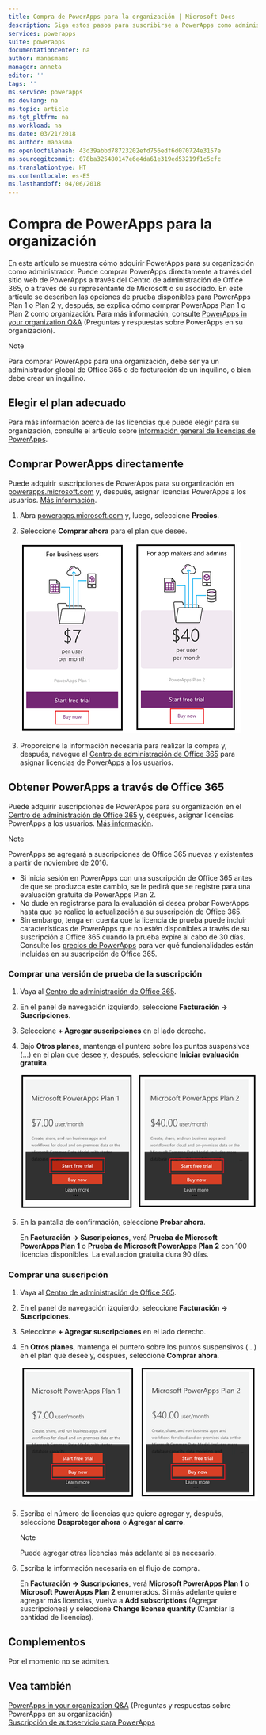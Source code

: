 ```yaml
---
title: Compra de PowerApps para la organización | Microsoft Docs
description: Siga estos pasos para suscribirse a PowerApps como administrador.
services: powerapps
suite: powerapps
documentationcenter: na
author: manasmams
manager: anneta
editor: ''
tags: ''
ms.service: powerapps
ms.devlang: na
ms.topic: article
ms.tgt_pltfrm: na
ms.workload: na
ms.date: 03/21/2018
ms.author: manasma
ms.openlocfilehash: 43d39abbd78723202efd756edf6d070724e3157e
ms.sourcegitcommit: 078ba325480147e6e4da61e319ed53219f1c5cfc
ms.translationtype: HT
ms.contentlocale: es-ES
ms.lasthandoff: 04/06/2018
---
```

# <a name="purchase-powerapps-for-your-organization"></a>Compra de PowerApps para la organización
En este artículo se muestra cómo adquirir PowerApps para su organización como administrador. Puede comprar PowerApps directamente a través del sitio web de PowerApps a través del Centro de administración de Office 365, o a través de su representante de Microsoft o su asociado. En este artículo se describen las opciones de prueba disponibles para PowerApps Plan 1 o Plan 2 y, después, se explica cómo comprar PowerApps Plan 1 o Plan 2 como organización. Para más información, consulte [PowerApps in your organization Q&A](signup-question-and-answer.md) (Preguntas y respuestas sobre PowerApps en su organización).

> [!NOTE]
>   Para comprar PowerApps para una organización, debe ser ya un administrador global de Office 365 o de facturación de un inquilino, o bien debe crear un inquilino.

## <a name="choosing-the-right-plan"></a>Elegir el plan adecuado
Para más información acerca de las licencias que puede elegir para su organización, consulte el artículo sobre [información general de licencias de PowerApps](pricing-billing-skus.md).

## <a name="purchase-powerapps-directly"></a>Comprar PowerApps directamente
Puede adquirir suscripciones de PowerApps para su organización en [powerapps.microsoft.com][4] y, después, asignar licencias PowerApps a los usuarios. [Más información][5].

1. Abra [powerapps.microsoft.com][4] y, luego, seleccione **Precios**.

2. Seleccione **Comprar ahora** para el plan que desee.

    ![](./media/signup-for-powerapps-admin/buy-now.png)

3. Proporcione la información necesaria para realizar la compra y, después, navegue al [Centro de administración de Office 365][6] para asignar licencias de PowerApps a los usuarios.

## <a name="get-powerapps-through-office-365"></a>Obtener PowerApps a través de Office 365
Puede adquirir suscripciones de PowerApps para su organización en el [Centro de administración de Office 365][6] y, después, asignar licencias PowerApps a los usuarios. [Más información][5].

> [!NOTE]
> PowerApps se agregará a suscripciones de Office 365 nuevas y existentes a partir de noviembre de 2016.
>
> * Si inicia sesión en PowerApps con una suscripción de Office 365 antes de que se produzca este cambio, se le pedirá que se registre para una evaluación gratuita de PowerApps Plan 2.
> * No dude en registrarse para la evaluación si desea probar PowerApps hasta que se realice la actualización a su suscripción de Office 365.  
> * Sin embargo, tenga en cuenta que la licencia de prueba puede incluir características de PowerApps que no estén disponibles a través de su suscripción a Office 365 cuando la prueba expire al cabo de 30 días.  Consulte los [precios de PowerApps][2] para ver qué funcionalidades están incluidas en su suscripción de Office 365.


### <a name="purchase-a-subscription-trial"></a>Comprar una versión de prueba de la suscripción
1. Vaya al [Centro de administración de Office 365][6].

2. En el panel de navegación izquierdo, seleccione **Facturación -> Suscripciones**.

3. Seleccione **+ Agregar suscripciones** en el lado derecho.

4. Bajo **Otros planes**, mantenga el puntero sobre los puntos suspensivos (...) en el plan que desee y, después, seleccione **Iniciar evaluación gratuita**.

    ![](./media/signup-for-powerapps-admin/admin-purchase-trial.png)

5. En la pantalla de confirmación, seleccione **Probar ahora**.

    En **Facturación -> Suscripciones**, verá **Prueba de Microsoft PowerApps Plan 1** o **Prueba de Microsoft PowerApps Plan 2** con 100 licencias disponibles. La evaluación gratuita dura 90 días.

### <a name="purchase-a-subscription"></a>Comprar una suscripción
1. Vaya al [Centro de administración de Office 365][6].

2. En el panel de navegación izquierdo, seleccione **Facturación -> Suscripciones**.

3. Seleccione **+ Agregar suscripciones** en el lado derecho.

4. En **Otros planes**, mantenga el puntero sobre los puntos suspensivos (...) en el plan que desee y, después, seleccione **Comprar ahora**.

    ![](./media/signup-for-powerapps-admin/admin-purchase-paid.png)

5. Escriba el número de licencias que quiere agregar y, después, seleccione **Desproteger ahora** o **Agregar al carro**.

   > [!NOTE]
   > Puede agregar otras licencias más adelante si es necesario.


6. Escriba la información necesaria en el flujo de compra.

    En **Facturación -> Suscripciones**, verá **Microsoft PowerApps Plan 1** o **Microsoft PowerApps Plan 2** enumerados. Si más adelante quiere agregar más licencias, vuelva a **Add subscriptions** (Agregar suscripciones) y seleccione **Change license quantity** (Cambiar la cantidad de licencias).

## <a name="add-ons"></a>Complementos
Por el momento no se admiten.

## <a name="see-also"></a>Vea también
[PowerApps in your organization Q&A](signup-question-and-answer.md) (Preguntas y respuestas sobre PowerApps en su organización)  
[Suscripción de autoservicio para PowerApps](../maker/signup-for-powerapps.md)  

<!--Reference links in article-->
[1]: http://go.microsoft.com/fwlink/p/?LinkId=715583
[2]: http://go.microsoft.com/fwlink/p/?LinkId=708209
[4]: https://go.microsoft.com/fwlink/?linkid=832551
[5]: https://support.office.com/article/997596b5-4173-4627-b915-36abac6786dc
[6]: https://portal.office.com/admin/default.aspx
